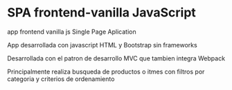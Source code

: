 # SPA frontend-vanilla JavaScript
app frontend vanilla js Single Page Aplication

App desarrollada con javascript HTML y Bootstrap sin frameworks

Desarrollada con el patron de desarrollo MVC que tambien integra Webpack

Principalmente realiza busqueda de productos o itmes con filtros por categoria y criterios de ordenamiento


